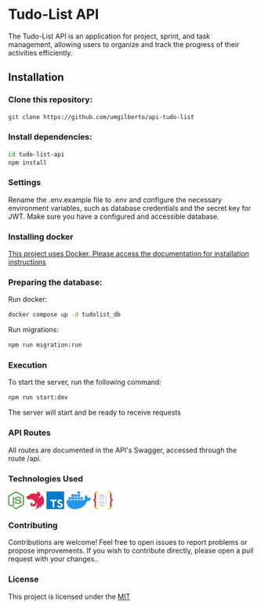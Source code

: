 # Tudo-List API
The Tudo-List API is an application for project, sprint, and task management, allowing users to organize and track the progress of their activities efficiently.

## Installation
### Clone this repository:
```bash
git clone https://github.com/umgilberto/api-tudo-list
```
### Install dependencies:
```bash
cd tudo-list-api
npm install
```

### Settings
Rename the .env.example file to .env and configure the necessary environment variables, such as database credentials and the secret key for JWT. Make sure you have a configured and accessible database.

### Installing docker

<a href="https://docs.docker.com/get-started/">This project uses Docker. Please access the documentation for installation instructions</a>

### Preparing the database:
Run docker:
```bash
docker compose up -d tudolist_db
```

Run migrations:
```bash
npm run migration:run
```

### Execution
To start the server, run the following command:
```bash
npm run start:dev
```
The server will start and be ready to receive requests

### API Routes
All routes are documented in the API's Swagger, accessed through the route /api.

### Technologies Used
<div style="display: flex; gap: 5px; height: 36px;">
<img src="./doc/images/node_icon.svg">

<img src="./doc/images/nest_icon.svg">

<img src="./doc/images/typescript_icon.svg">

<img src="./doc/images/docker_icon.svg">

<img src="./doc/images/typeorm_icon.svg">
</div>


### Contributing

Contributions are welcome! Feel free to open issues to report problems or propose improvements. If you wish to contribute directly, please open a pull request with your changes..

### License
This project is licensed under the [MIT](https://choosealicense.com/licenses/mit/)